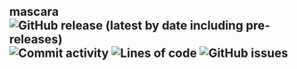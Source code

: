 ## mascara <img alt="GitHub release (latest by date including pre-releases)" src="https://img.shields.io/github/v/release/ethgallucci/mascara?color=orange&include_prereleases&style=flat-square"> <img alt="Commit activity" src="https://img.shields.io/github/commit-activity/m/ethgallucci/mascara?style=flat-square" /> <img alt="Lines of code" src="https://img.shields.io/tokei/lines/github/ethgallucci/mascara?color=green&style=flat-square"> <img alt="GitHub issues" src="https://img.shields.io/github/issues/ethgallucci/mascara?color=white&style=flat-square">
